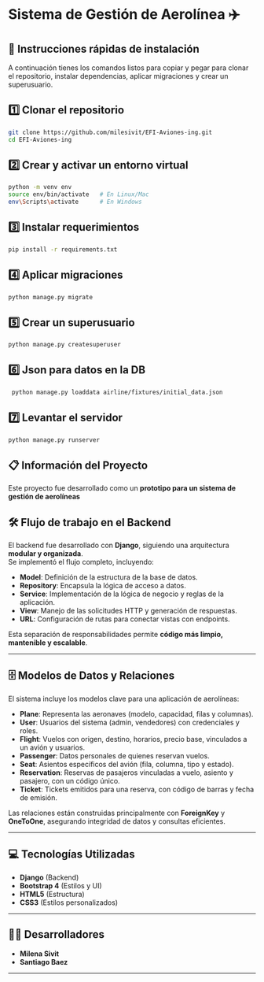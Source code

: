 # Sistema de Gestión de Aerolínea ✈️

## 🚀 Instrucciones rápidas de instalación

A continuación tienes los comandos listos para copiar y pegar para clonar el repositorio, instalar dependencias, aplicar migraciones y crear un superusuario.

## 1️⃣ Clonar el repositorio
```bash
git clone https://github.com/milesivit/EFI-Aviones-ing.git
cd EFI-Aviones-ing
```
## 2️⃣ Crear y activar un entorno virtual
```bash
python -m venv env
source env/bin/activate   # En Linux/Mac
env\Scripts\activate      # En Windows
```
## 3️⃣ Instalar requerimientos
```bash
pip install -r requirements.txt
```
## 4️⃣ Aplicar migraciones
```bash
python manage.py migrate
```
## 5️⃣ Crear un superusuario
```bash
python manage.py createsuperuser
```
## 6️⃣ Json para datos en la DB
```bash
 python manage.py loaddata airline/fixtures/initial_data.json
```
## 7️⃣ Levantar el servidor
```bash
python manage.py runserver
```
## 📋 Información del Proyecto

Este proyecto fue desarrollado como un **prototipo para un sistema de gestión de aerolíneas**

## 🛠️ Flujo de trabajo en el Backend

El backend fue desarrollado con **Django**, siguiendo una arquitectura **modular y organizada**.  
Se implementó el flujo completo, incluyendo:

- **Model**: Definición de la estructura de la base de datos.
- **Repository**: Encapsula la lógica de acceso a datos.
- **Service**: Implementación de la lógica de negocio y reglas de la aplicación.
- **View**: Manejo de las solicitudes HTTP y generación de respuestas.
- **URL**: Configuración de rutas para conectar vistas con endpoints.

Esta separación de responsabilidades permite **código más limpio, mantenible y escalable**.

---

## 🗄️ Modelos de Datos y Relaciones

El sistema incluye los modelos clave para una aplicación de aerolíneas:

- **Plane**: Representa las aeronaves (modelo, capacidad, filas y columnas).
- **User**: Usuarios del sistema (admin, vendedores) con credenciales y roles.
- **Flight**: Vuelos con origen, destino, horarios, precio base, vinculados a un avión y usuarios.
- **Passenger**: Datos personales de quienes reservan vuelos.
- **Seat**: Asientos específicos del avión (fila, columna, tipo y estado).
- **Reservation**: Reservas de pasajeros vinculadas a vuelo, asiento y pasajero, con un código único.
- **Ticket**: Tickets emitidos para una reserva, con código de barras y fecha de emisión.

Las relaciones están construidas principalmente con **ForeignKey** y **OneToOne**, asegurando integridad de datos y consultas eficientes.

---

## 💻 Tecnologías Utilizadas
- **Django** (Backend)
- **Bootstrap 4** (Estilos y UI)
- **HTML5** (Estructura)
- **CSS3** (Estilos personalizados)

---

## 👨‍💻 Desarrolladores
- **Milena Sivit**
- **Santiago Baez**

---
